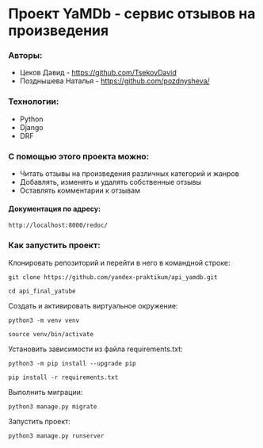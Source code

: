 
# Проект YaMDb - сервис отзывов на произведения

### Авторы:
- Цеков Давид - https://github.com/TsekovDavid
- Позднышева Наталья - https://github.com/pozdnysheva/

### Технологии:
- Python
- Django
- DRF

### С помощью этого проекта можно:
* Читать отзывы на произведения различных категорий и жанров
* Добавлять, изменять и удалять собственные отзывы
* Оставлять комментарии к отзывам

#### Документация по адресу:
```
http://localhost:8000/redoc/
```
### Как запустить проект:

Клонировать репозиторий и перейти в него в командной строке:

```
git clone https://github.com/yandex-praktikum/api_yamdb.git
```

```
cd api_final_yatube
```

Cоздать и активировать виртуальное окружение:

```
python3 -m venv venv
```

```
source venv/bin/activate
```

Установить зависимости из файла requirements.txt:

```
python3 -m pip install --upgrade pip
```

```
pip install -r requirements.txt
```

Выполнить миграции:

```
python3 manage.py migrate
```

Запустить проект:

```
python3 manage.py runserver
```
